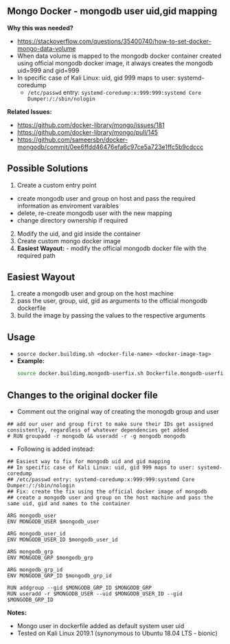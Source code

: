 ## Mongo Docker - mongodb user uid,gid mapping


**Why this was needed?**
* https://stackoverflow.com/questions/35400740/how-to-set-docker-mongo-data-volume
* When data volume is mapped to the mongodb docker container created using official mongodb docker image, it always creates the mongodb uid=999 and gid=999
* In specific case of Kali Linux: uid, gid 999 maps to user: systemd-coredump
  * `/etc/passwd` entry: `systemd-coredump:x:999:999:systemd Core Dumper:/:/sbin/nologin`

**Related Issues:**
* https://github.com/docker-library/mongo/issues/181
* https://github.com/docker-library/mongo/pull/145
* https://github.com/sameersbn/docker-mongodb/commit/0ee6ffdd46476efa6c97ce5a723e1ffc5b9cdccc


## Possible Solutions

1. Create a custom entry point
  - create mongodb user and group on host and pass the required information as enviroment varaibles
  - delete, re-create mongodb user with the new mapping
  - change directory ownership if required
2. Modify the uid, and gid inside the container
3. Create custom mongo docker image
4. **Easiest Wayout:** - modify the official mongodb docker file with the required path 


## Easiest Wayout
1. create a mongodb user and group on the host machine
2. pass the user, group, uid, gid as arguments to the official mongodb dockerfile
3. build the image by passing the values to the respective arguments


## Usage
* `source docker.buildimg.sh <docker-file-name> <docker-image-tag>`
* **Example:**
  ```bash
  source docker.buildimg.mongodb-userfix.sh Dockerfile.mongodb-userfix mongouid
  ```

## Changes to the original docker file

* Comment out the original way of creating the monogdb group and user
```
## add our user and group first to make sure their IDs get assigned consistently, regardless of whatever dependencies get added
# RUN groupadd -r mongodb && useradd -r -g mongodb mongodb
```
* Following is added instead:
```
## Easiest way to fix for mongodb uid and gid mapping
## In specific case of Kali Linux: uid, gid 999 maps to user: systemd-coredump
## /etc/passwd entry: systemd-coredump:x:999:999:systemd Core Dumper:/:/sbin/nologin
## Fix: create the fix using the official docker image of mongodb
## create a mongodb user and group on the host machine and pass the same uid, gid and names to the container

ARG mongodb_user
ENV MONGODB_USER $mongodb_user

ARG mongodb_user_id
ENV MONGODB_USER_ID $mongodb_user_id

ARG mongodb_grp
ENV MONGODB_GRP $mongodb_grp

ARG mongodb_grp_id
ENV MONGODB_GRP_ID $mongodb_grp_id

RUN addgroup --gid $MONGODB_GRP_ID $MONGODB_GRP
RUN useradd -r $MONGODB_USER --uid $MONGODB_USER_ID --gid $MONGODB_GRP_ID
```

**Notes:**
* Mongo user in dockerfile added as default system user uid
* Tested on Kali Linux 2019.1 (synonymous to Ubuntu 18.04 LTS - bionic)

